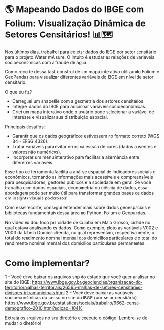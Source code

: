 # 🌎 Mapeando Dados do IBGE com Folium: Visualização Dinâmica de Setores Censitários! 📊🗺️

Nos últimos dias, trabalhei para coletar dados do IBGE por setor censitário para o projeto Water mAIsure. O intuito é estudar as relações de variáveis socioeconômicas com a fraude de água. 

Como recorte dessa task construí de um mapa interativo utilizando Folium e GeoPandas para visualizar diferentes variáveis do IBGE em nível de setor censitário.

O que eu fiz?
- Carreguei um shapefile com a geometria dos setores censitários.
- Integrei dados do IBGE para adicionar variáveis socioeconômicas.
- Criei um mapa interativo onde o usuário pode selecionar a variável de interesse e visualizar sua distribuição espacial.

Principais desafios:
- Garantir que os dados geográficos estivessem no formato correto (WGS 84 - EPSG:4326).
- Tratar variáveis para evitar erros na escala de cores (dados ausentes e valores não numéricos).
- Incorporar um menu interativo para facilitar a alternância entre diferentes variáveis.

Esse tipo de ferramenta facilita a análise espacial de indicadores sociais e econômicos, tornando as informações mais acessíveis e compreensíveis para pesquisadores, gestores públicos e a sociedade em geral.
Se você trabalha com dados espaciais, econometria ou ciência de dados, essa abordagem pode ser muito útil para transformar grandes bases de dados em insights visuais poderosos! 

Com esse recorte, consegui entender mais sobre dados geoespaciais e bibliotecas fundamentais dessa área no Python: Folium e Geopandas.

No vídeo eu dou foco pra cidade de Cuiabá em Mato Grosso, cidade no qual estava analisando os dados. Como exemplo, ploto as variáveis V002 e V003 da tabela DomicílioRenda, no qual representam, respectivamente, o total do rendimento nominal mensal dos domicílios particulares e o total do rendimento nominal mensal dos domicílios particulares permanentes. 

# Como implementar? 

1 - Você deve baixar os arquivos shp do estado que você quer analisar no site do IBGE: https://www.ibge.gov.br/geociencias/organizacao-do-territorio/malhas-territoriais/26565-malhas-de-setores-censitarios-divisoes-intramunicipais.html
2 - Você deve baixar as variáveis socioeconômicas do censo no site do IBGE (por setor censitário): https://www.ibge.gov.br/estatisticas/sociais/trabalho/9662-censo-demografico-2010.html?edicao=10410

Extraia os arquivos no seu diretório e execute o código! Lembre-se de mudar o diretório!
